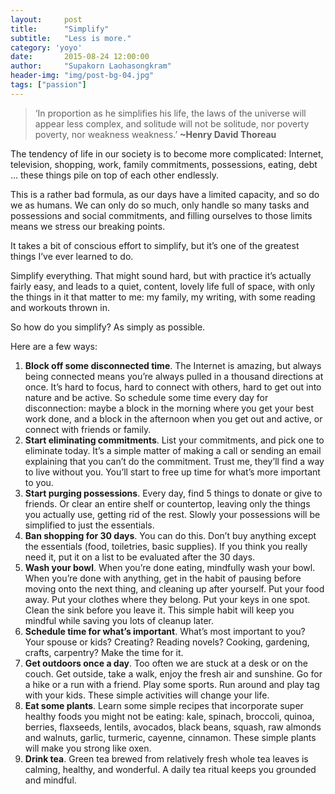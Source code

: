 ```yaml
---
layout:     post
title:      "Simplify"
subtitle:   "Less is more."
category: 'yoyo'
date:       2015-08-24 12:00:00
author:     "Supakorn Laohasongkram"
header-img: "img/post-bg-04.jpg"
tags: ["passion"]
---
```


<blockquote><p>&#8216;In proportion as he simplifies his life, the laws of the universe will appear less complex, and solitude will not be solitude, nor poverty poverty, nor weakness weakness.&#8217; <strong>~Henry David Thoreau</strong></p></blockquote>
<p>The tendency of life in our society is to become more complicated: Internet, television, shopping, work, family commitments, possessions, eating, debt &#8230; these things pile on top of each other endlessly.</p>
<p>This is a rather bad formula, as our days have a limited capacity, and so do we as humans. We can only do so much, only handle so many tasks and possessions and social commitments, and filling ourselves to those limits means we stress our breaking points.</p>
<p>It takes a bit of conscious effort to simplify, but it&#8217;s one of the greatest things I&#8217;ve ever learned to do.</p>
<p>Simplify everything. That might sound hard, but with practice it&#8217;s actually fairly easy, and leads to a quiet, content, lovely life full of space, with only the things in it that matter to me: my family, my writing, with some reading and workouts thrown in.</p>
<p>So how do you simplify? As simply as possible.</p>
<p>Here are a few ways:</p>
<ol>
<li><strong>Block off some disconnected time</strong>. The Internet is amazing, but always being connected means you&#8217;re always pulled in a thousand directions at once. It&#8217;s hard to focus, hard to connect with others, hard to get out into nature and be active. So schedule some time every day for disconnection: maybe a block in the morning where you get your best work done, and a block in the afternoon when you get out and active, or connect with friends or family.</li>
<li><strong>Start eliminating commitments</strong>. List your commitments, and pick one to eliminate today. It&#8217;s a simple matter of making a call or sending an email explaining that you can&#8217;t do the commitment. Trust me, they&#8217;ll find a way to live without you. You&#8217;ll start to free up time for what&#8217;s more important to you.</li>
<li><strong>Start purging possessions</strong>. Every day, find 5 things to donate or give to friends. Or clear an entire shelf or countertop, leaving only the things you actually use, getting rid of the rest. Slowly your possessions will be simplified to just the essentials.</li>
<li><strong>Ban shopping for 30 days</strong>. You can do this. Don&#8217;t buy anything except the essentials (food, toiletries, basic supplies). If you think you really need it, put it on a list to be evaluated after the 30 days.</li>
<li><strong>Wash your bowl</strong>. When you&#8217;re done eating, mindfully wash your bowl. When you&#8217;re done with anything, get in the habit of pausing before moving onto the next thing, and cleaning up after yourself. Put your food away. Put your clothes where they belong. Put your keys in one spot. Clean the sink before you leave it. This simple habit will keep you mindful while saving you lots of cleanup later.</li>
<li><strong>Schedule time for what&#8217;s important</strong>. What&#8217;s most important to you? Your spouse or kids? Creating? Reading novels? Cooking, gardening, crafts, carpentry? Make the time for it.</li>
<li><strong>Get outdoors once a day</strong>. Too often we are stuck at a desk or on the couch. Get outside, take a walk, enjoy the fresh air and sunshine. Go for a hike or a run with a friend. Play some sports. Run around and play tag with your kids. These simple activities will change your life.</li>
<li><strong>Eat some plants</strong>. Learn some simple recipes that incorporate super healthy foods you might not be eating: kale, spinach, broccoli, quinoa, berries, flaxseeds, lentils, avocados, black beans, squash, raw almonds and walnuts, garlic, turmeric, cayenne, cinnamon. These simple plants will make you strong like oxen.</li>
<li><strong>Drink tea</strong>. Green tea brewed from relatively fresh whole tea leaves is calming, healthy, and wonderful. A daily tea ritual keeps you grounded and mindful.</li>
</ol>